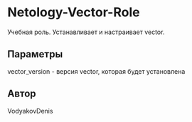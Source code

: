 Netology-Vector-Role
=========

Учебная роль. Устанавливает и настраивает vector.

Параметры
------------

vector_version - версия vector, которая будет установлена


Автор
------------------

VodyakovDenis

